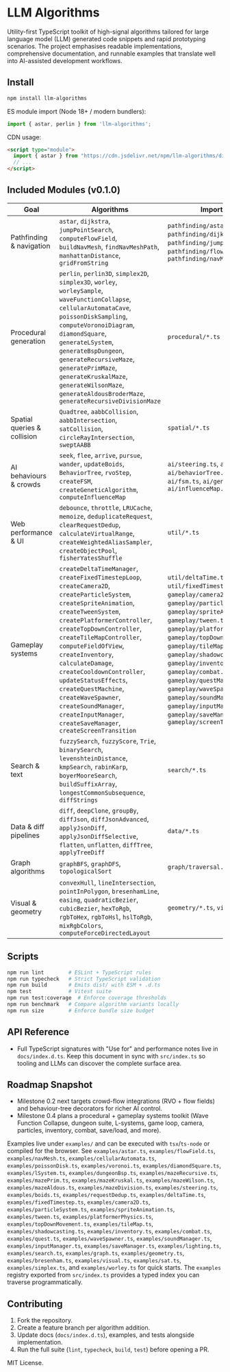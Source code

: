 # LLM Algorithms

Utility-first TypeScript toolkit of high-signal algorithms tailored for large language model (LLM) generated code snippets and rapid prototyping scenarios. The project emphasises readable implementations, comprehensive documentation, and runnable examples that translate well into AI-assisted development workflows.

## Install
```bash
npm install llm-algorithms
```

ES module import (Node 18+ / modern bundlers):
```ts
import { astar, perlin } from 'llm-algorithms';
```

CDN usage:
```html
<script type="module">
  import { astar } from "https://cdn.jsdelivr.net/npm/llm-algorithms/dist/index.js";
  // ...
</script>
```

## Included Modules (v0.1.0)

| Goal | Algorithms | Import From | Example |
| ---- | ---------- | ----------- | ------- |
| Pathfinding & navigation | `astar`, `dijkstra`, `jumpPointSearch`, `computeFlowField`, `buildNavMesh`, `findNavMeshPath`, `manhattanDistance`, `gridFromString` | `pathfinding/astar.ts`, `pathfinding/dijkstra.ts`, `pathfinding/jumpPointSearch.ts`, `pathfinding/flowField.ts`, `pathfinding/navMesh.ts` | `examples/astar.ts`, `examples/flowField.ts`, `examples/navMesh.ts` |
| Procedural generation | `perlin`, `perlin3D`, `simplex2D`, `simplex3D`, `worley`, `worleySample`, `waveFunctionCollapse`, `cellularAutomataCave`, `poissonDiskSampling`, `computeVoronoiDiagram`, `diamondSquare`, `generateLSystem`, `generateBspDungeon`, `generateRecursiveMaze`, `generatePrimMaze`, `generateKruskalMaze`, `generateWilsonMaze`, `generateAldousBroderMaze`, `generateRecursiveDivisionMaze` | `procedural/*.ts` | `examples/simplex.ts`, `examples/worley.ts`, `examples/waveFunctionCollapse.ts`, `examples/cellularAutomata.ts`, `examples/poissonDisk.ts`, `examples/voronoi.ts`, `examples/diamondSquare.ts`, `examples/lSystem.ts`, `examples/dungeonBsp.ts`, `examples/mazeRecursive.ts`, `examples/mazePrim.ts`, `examples/mazeKruskal.ts`, `examples/mazeWilson.ts`, `examples/mazeAldous.ts`, `examples/mazeDivision.ts` |
| Spatial queries & collision | `Quadtree`, `aabbCollision`, `aabbIntersection`, `satCollision`, `circleRayIntersection`, `sweptAABB` | `spatial/*.ts` | `examples/sat.ts` |
| AI behaviours & crowds | `seek`, `flee`, `arrive`, `pursue`, `wander`, `updateBoids`, `BehaviorTree`, `rvoStep`, `createFSM`, `createGeneticAlgorithm`, `computeInfluenceMap` | `ai/steering.ts`, `ai/boids.ts`, `ai/behaviorTree.ts`, `ai/rvo.ts`, `ai/fsm.ts`, `ai/genetic.ts`, `ai/influenceMap.ts` | `examples/steering.ts`, `examples/boids.ts`, `examples/rvo.ts`, `examples/fsm.ts`, `examples/genetic.ts`, `examples/influenceMap.ts` |
| Web performance & UI | `debounce`, `throttle`, `LRUCache`, `memoize`, `deduplicateRequest`, `clearRequestDedup`, `calculateVirtualRange`, `createWeightedAliasSampler`, `createObjectPool`, `fisherYatesShuffle` | `util/*.ts` | `examples/requestDedup.ts`, `examples/virtualScroll.ts`, `examples/weightedAlias.ts`, `examples/objectPool.ts`, `examples/fisherYates.ts` |
| Gameplay systems | `createDeltaTimeManager`, `createFixedTimestepLoop`, `createCamera2D`, `createParticleSystem`, `createSpriteAnimation`, `createTweenSystem`, `createPlatformerController`, `createTopDownController`, `createTileMapController`, `computeFieldOfView`, `createInventory`, `calculateDamage`, `createCooldownController`, `updateStatusEffects`, `createQuestMachine`, `createWaveSpawner`, `createSoundManager`, `createInputManager`, `createSaveManager`, `createScreenTransition` | `util/deltaTime.ts`, `util/fixedTimestep.ts`, `gameplay/camera2D.ts`, `gameplay/particleSystem.ts`, `gameplay/spriteAnimation.ts`, `gameplay/tween.ts`, `gameplay/platformerPhysics.ts`, `gameplay/topDownMovement.ts`, `gameplay/tileMap.ts`, `gameplay/shadowcasting.ts`, `gameplay/inventory.ts`, `gameplay/combat.ts`, `gameplay/questMachine.ts`, `gameplay/waveSpawner.ts`, `gameplay/soundManager.ts`, `gameplay/inputManager.ts`, `gameplay/saveManager.ts`, `gameplay/screenTransitions.ts` | `examples/deltaTime.ts`, `examples/fixedTimestep.ts`, `examples/camera2D.ts`, `examples/particleSystem.ts`, `examples/spriteAnimation.ts`, `examples/tween.ts`, `examples/platformerPhysics.ts`, `examples/topDownMovement.ts`, `examples/tileMap.ts`, `examples/shadowcasting.ts`, `examples/inventory.ts`, `examples/combat.ts`, `examples/quest.ts`, `examples/waveSpawner.ts`, `examples/soundManager.ts`, `examples/inputManager.ts`, `examples/saveManager.ts`, `examples/screenTransitions.ts` |
| Search & text | `fuzzySearch`, `fuzzyScore`, `Trie`, `binarySearch`, `levenshteinDistance`, `kmpSearch`, `rabinKarp`, `boyerMooreSearch`, `buildSuffixArray`, `longestCommonSubsequence`, `diffStrings` | `search/*.ts` | `examples/search.ts` |
| Data & diff pipelines | `diff`, `deepClone`, `groupBy`, `diffJson`, `diffJsonAdvanced`, `applyJsonDiff`, `applyJsonDiffSelective`, `flatten`, `unflatten`, `diffTree`, `applyTreeDiff` | `data/*.ts` | `examples/jsonDiff.ts`, `examples/treeDiff.ts` |
| Graph algorithms | `graphBFS`, `graphDFS`, `topologicalSort` | `graph/traversal.ts` | `examples/graph.ts` |
| Visual & geometry | `convexHull`, `lineIntersection`, `pointInPolygon`, `bresenhamLine`, `easing`, `quadraticBezier`, `cubicBezier`, `hexToRgb`, `rgbToHex`, `rgbToHsl`, `hslToRgb`, `mixRgbColors`, `computeForceDirectedLayout` | `geometry/*.ts`, `visual/*.ts` | `examples/geometry.ts`, `examples/bresenham.ts`, `examples/visual.ts`, `examples/color.ts`, `examples/forceDirected.ts` |

## Scripts
```bash
npm run lint        # ESLint + TypeScript rules
npm run typecheck   # Strict TypeScript validation
npm run build       # Emits dist/ with ESM + .d.ts
npm test            # Vitest suite
npm run test:coverage  # Enforce coverage thresholds
npm run benchmark   # Compare algorithm variants locally
npm run size        # Enforce bundle size budget
```

## API Reference
- Full TypeScript signatures with "Use for" and performance notes live in `docs/index.d.ts`. Keep this document in sync with `src/index.ts` so tooling and LLMs can discover the complete surface area.

## Roadmap Snapshot
- Milestone 0.2 next targets crowd-flow integrations (RVO + flow fields) and behaviour-tree decorators for richer AI control.
- Milestone 0.4 plans a procedural + gameplay systems toolkit (Wave Function Collapse, dungeon suite, L-systems, game loop, camera, particles, inventory, combat, save/load, and more).

Examples live under `examples/` and can be executed with `tsx`/`ts-node` or compiled for the browser. See `examples/astar.ts`, `examples/flowField.ts`, `examples/navMesh.ts`, `examples/cellularAutomata.ts`, `examples/poissonDisk.ts`, `examples/voronoi.ts`, `examples/diamondSquare.ts`, `examples/lSystem.ts`, `examples/dungeonBsp.ts`, `examples/mazeRecursive.ts`, `examples/mazePrim.ts`, `examples/mazeKruskal.ts`, `examples/mazeWilson.ts`, `examples/mazeAldous.ts`, `examples/mazeDivision.ts`, `examples/steering.ts`, `examples/boids.ts`, `examples/requestDedup.ts`, `examples/deltaTime.ts`, `examples/fixedTimestep.ts`, `examples/camera2D.ts`, `examples/particleSystem.ts`, `examples/spriteAnimation.ts`, `examples/tween.ts`, `examples/platformerPhysics.ts`, `examples/topDownMovement.ts`, `examples/tileMap.ts`, `examples/shadowcasting.ts`, `examples/inventory.ts`, `examples/combat.ts`, `examples/quest.ts`, `examples/waveSpawner.ts`, `examples/soundManager.ts`, `examples/inputManager.ts`, `examples/saveManager.ts`, `examples/lighting.ts`, `examples/search.ts`, `examples/graph.ts`, `examples/geometry.ts`, `examples/bresenham.ts`, `examples/visual.ts`, `examples/sat.ts`, `examples/simplex.ts`, and `examples/worley.ts` for quick starts. The `examples` registry exported from `src/index.ts` provides a typed index you can traverse programmatically.

## Contributing
1. Fork the repository.
2. Create a feature branch per algorithm addition.
3. Update docs (`docs/index.d.ts`), examples, and tests alongside implementation.
4. Run the full suite (`lint`, `typecheck`, `build`, `test`) before opening a PR.

MIT License.
